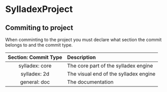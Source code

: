 # SylladexProject

## Commiting to project

When comminting to the project you must declare what section the commit belongs to and the commit type.

| Section: Commit Type |              Description              |
|:--------------------:|:--------------------------------------|
|    sylladex: core    | The core part of the sylladex engine  |
|     sylladex: 2d     | The visual end of the sylladex engine |
|     general: doc     |           The documentation           |
